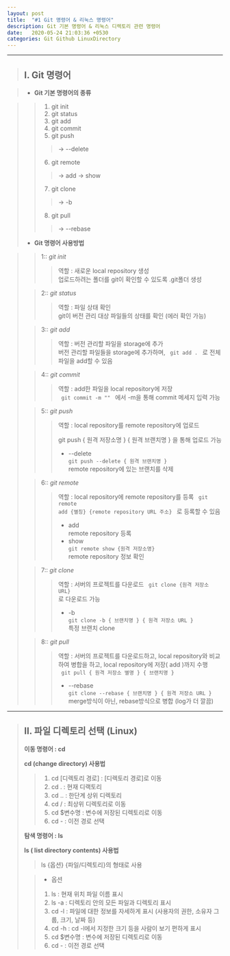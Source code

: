 ```yaml
---
layout: post
title:  "#1 Git 명령어 & 리눅스 명령어"
description: Git 기본 명령어 & 리눅스 디렉토리 관련 명령어
date:   2020-05-24 21:03:36 +0530
categories: Git Github LinuxDirectory
---
```


* * * 

> ## I. Git 명령어
   
> + **Git 기본 명령어의 종류**

>   > 1. git init
>   > 2. git status
>   > 3. git add
>   > 4. git commit
>   > 5. git push 
>   >   > -> --delete
>   > 6. git remote 
>   >   > -> add
>   >   > -> show
>   > 7. git clone 
>   >   > -> -b
>   > 8. git pull 
>   >   > -> --rebase
>   
>   
> + **Git 명령어 사용방법**

>   > 1:: _git init_ 
>   >   > 역할 : 새로운 local repository 생성      
>   >   > 업로드하려는 폴더를 git이 확인할 수 있도록 .git폴더 생성
>   
>   > 2:: _git status_ 
>   >   > 역할 : 파일 상태 확인     
>   >   > git이 버전 관리 대상 파일들의 상태를 확인 (에러 확인 가능)
>   
>   > 3:: _git add_ 
>   >   > 역할 : 버전 관리할 파일을 storage에 추가    
>   >   > 버전 관리할 파일들을 storage에 추가하며, <code>
>   >   > git add .
>   >   > </code> 로 전체 파일을 add할 수 있음
>   
>   > 4:: _git commit_ 
>   >   > 역할 : add한 파일을 local repository에 저장     
>   >   > <code>
>   >   > git commit -m ""
>   >   > </code> 에서 -m을 통해 commit 메세지 입력 가능
>   
>   > 5:: _git push_ 
>   >   > 역할 : local repository를 remote repository에 업로드     
>   >   > 
>   >   >  git push { 원격 저장소명 } { 원격 브랜치명 }
>   >   > </code> 을 통해 업로드 가능   
>   >   > - --delete   
>   >   > <code>git push --delete { 원격 브랜치명 }</code>   
>   >   > remote repository에 있는 브랜치를 삭제
>   
>   > 6:: _git remote_ 
>   >   > 역할 : local repository에 remote repository를 등록 
>   >   > <code>
>   >   > git remote add {별칭} {remote repository URL 주소}
>   >   > </code> 로 등록할 수 있음
>   >   > - add   
>   >   > remote repository 등록   
>   >   > - show   
>   >   > <code>git remote show {원격 저장소명}</code>   
>   >   > remote repository 정보 확인
>   
>   > 7:: _git clone_ 
>   >   > 역할 : 서버의 프로젝트를 다운로드
>   >   > <code>
>   >   > git clone {원격 저장소 URL}
>   >   > </code>로 다운로드 가능
>   >   > - -b  
>   >   > <code>git clone -b { 브랜치명 } { 원격 저장소 URL }</code>   
>   >   > 특정 브랜치 clone
>   
>   > 8:: _git pull_ 
>   >   > 역할 : 서버의 프로젝트를 다운로드하고, local repository와 비교하여 병합을 하고, local repository에 저장( add )까지 수행   
>   >   > <code>
>   >   > git pull { 원격 저장소 별명 } { 브랜치명 }
>   >   > </code>
>   >   > - --rebase  
>   >   > <code>git clone --rebase { 브랜치명 } { 원격 저장소 URL }</code>   
>   >   > merge방식이 아닌, rebase방식으로 병합 (log가 더 깔끔)
>   
* * *
>   
> ## II. 파일 디렉토리 선택 (Linux)
>     
> **이동 명령어 : cd**
>
> **cd (change directory) 사용법**
>   > 1. cd [디렉토리 경로] : [디렉토리 경로]로 이동
>   > 2. cd .              : 현재 디랙토리
>   > 3. cd ..             : 한단계 상위 디렉토리
>   > 4. cd /              : 최상위 디렉토리로 이동
>   > 5. cd $변수명         : 변수에 저장된 디렉토리로 이동
>   > 6. cd -              : 이전 경로 선택
>   
>   
> **탐색 명령어 : ls**
>
> **ls ( list directory contents) 사용법**
>   > ls {옵션} {파일/디렉토리}의 형태로 사용   
>
>   > - 옵션
>   > 1. ls           : 현재 위치 파일 이름 표시
>   > 2. ls -a        : 디렉토리 안의 모든 파일과 디렉토리 표시
>   > 3. cd -l        : 파일에 대한 정보를 자세하게 표시 (사용자의 권한, 소유자 그룹, 크기, 날짜 등)
>   > 4. cd -h        : cd -l에서 지정한 크기 등을 사람이 보기 편하게 표시
>   > 5. cd $변수명    : 변수에 저장된 디렉토리로 이동
>   > 6. cd -         : 이전 경로 선택